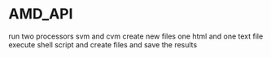 # AMD_API

run two processors svm and cvm
create new files one html and one text file
execute shell script and create files
and save the results
